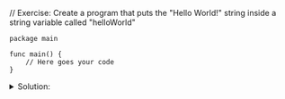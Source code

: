 // Exercise: Create a program that puts the "Hello World!" string inside a string variable called "helloWorld"

```golang
package main

func main() {
	// Here goes your code
}
```

<details>
<summary> Solution: </summary>

```golang
package main

import "fmt"

func main() {
    // Creating new variable called helloWorld
    var helloWorld string
    helloWorld = "Hello World!"
    // Print the variable
    fmt.Println(helloWorld)
}

// To run the program:
// - go run solution.go

```

</details>
